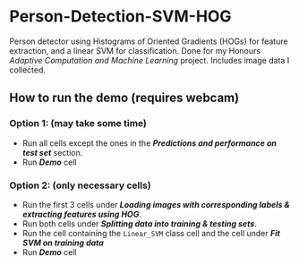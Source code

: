 # Person-Detection-SVM-HOG
Person detector using Histograms of Oriented Gradients (HOGs) for feature extraction, and a linear SVM for classification. Done for my Honours _Adaptive Computation and Machine Learning_ project. Includes image data I collected.

## How to run the demo (requires webcam)
### Option 1: (may take some time)
  * Run all cells except the ones in the **_Predictions and performance on test set_** section.
  * Run **_Demo_** cell
  
### Option 2: (only necessary cells)
  * Run the first 3 cells under **_Loading images with corresponding labels & extracting features using HOG_**.
  * Run both cells under **_Splitting data into training & testing sets_**.
  * Run the cell containing the `Linear_SVM` class cell and the cell under **_Fit SVM on training data_**
  * Run **_Demo_** cell

